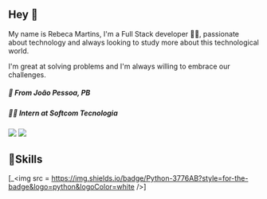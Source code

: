 ## **Hey** 👋

My name is Rebeca Martins, I'm a Full Stack developer 👩‍💻, passionate about technology and always looking to study more about this technological world. 

I'm great at solving problems and I'm always willing to embrace our challenges.



##### 📍 From João Pessoa, PB
##### 👩‍💻 Intern at Softcom Tecnologia

[<img src="https://img.shields.io/badge/linkedin-%230077B5.svg?&style=for-the-badge&logo=linkedin&logoColor=white" />](https://www.linkedin.com/in/rebecca-martins-57794a175/)
[<img src = "https://img.shields.io/badge/instagram-%23E4405F.svg?&style=for-the-badge&logo=instagram&logoColor=white">](https://www.instagram.com/mtrebecca/) 

##  🚀Skills

[_<img src = https://img.shields.io/badge/Python-3776AB?style=for-the-badge&logo=python&logoColor=white />]
